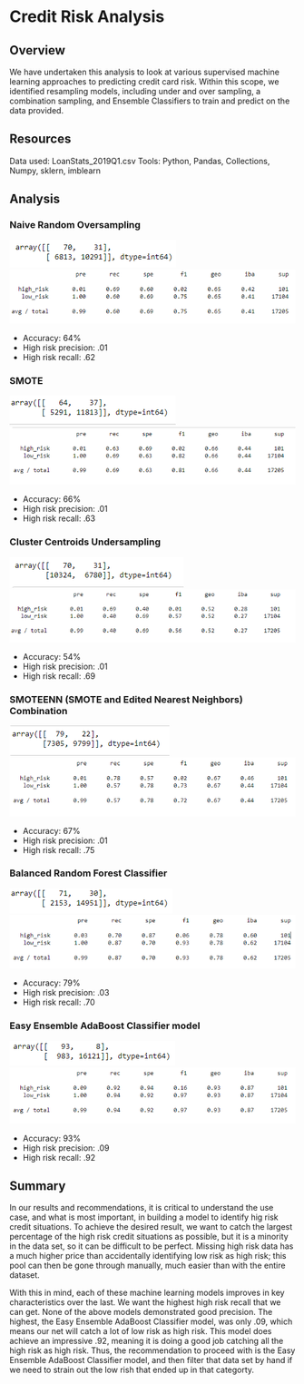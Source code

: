 # Credit Risk Analysis

## Overview

We have undertaken this analysis to look at various supervised machine learning approaches to predicting credit card risk. Within this scope, we identified resampling models, including under and over sampling, a combination sampling, and Ensemble Classifiers to train and predict on the data provided.

## Resources
Data used: LoanStats_2019Q1.csv
Tools: Python, Pandas, Collections, Numpy, sklern, imblearn

## Analysis

### Naive Random Oversampling

![](Resources/naivecon.PNG)
![](Resources/naiveclass.PNG)

* Accuracy: 64%
* High risk precision: .01
* High risk recall: .62

### SMOTE

![](Resources/smotecon.PNG)
![](Resources/smoteclass.PNG)

* Accuracy: 66%
* High risk precision: .01
* High risk recall: .63


### Cluster Centroids Undersampling

![](Resources/clustercon.PNG)
![](Resources/clusterclass.PNG)

* Accuracy: 54%
* High risk precision: .01
* High risk recall: .69

### SMOTEENN (SMOTE and Edited Nearest Neighbors) Combination

![](Resources/smoteencon.PNG)
![](Resources/smoteenclass.PNG)

* Accuracy: 67%
* High risk precision: .01
* High risk recall: .75

### Balanced Random Forest Classifier

![](Resources/forestcon.PNG)
![](Resources/forestclass.PNG)

* Accuracy: 79%
* High risk precision: .03
* High risk recall: .70

### Easy Ensemble AdaBoost Classifier model

![](Resources/easycon.PNG)
![](Resources/easyclass.PNG)

* Accuracy: 93%
* High risk precision: .09
* High risk recall: .92

## Summary

In our results and recommendations, it is critical to understand the use case, and what is most important, in building a model to identify hig risk credit situations. To achieve the desired result, we want to catch the largest percentage of the high risk credit situations as possible, but it is a minority in the data set, so it can be difficult to be perfect. Missing high risk data has a much higher price than accidentally identifying low risk as high risk; this pool can then be gone through manually, much easier than with the entire dataset.

With this in mind, each of these machine learning models improves in key characteristics over the last. We want the highest high risk recall that we can get. None of the above models demonstrated good precision. The highest, the Easy Ensemble AdaBoost Classifier model, was only .09, which means our net will catch a lot of low risk as high risk. This model does achieve an impressive .92, meaning it is doing a good job catching all the high risk as high risk. Thus, the recommendation to proceed with is the Easy Ensemble AdaBoost Classifier model, and then filter that data set by hand if we need to strain out the low rish that ended up in that categorty.



